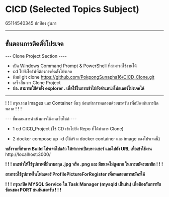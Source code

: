 # CICD (Selected Topics Subject)
65114540345  ปกป้อง สู่นภา

---------------------------------

## ขั้นตอนการติดตั้งโปรเจค

--- Clone Project Section ----
* เปิด Windows Command Prompt & PowerShell ที่สามารถใช้งานได้
* cd ไปยังไดร์ฟที่ต้องการติดตั้งโปรเจค
* พิมพ์ git clone https://github.com/PokpongSunapha16/CICD_Clone.git
* เสร็จสิ้นการ Clone Project
* **ปล. สามารถใช้คำสั่ง explorer . เพื่อใช้ในการเข้าไปยังตำแหน่งโฟลเดอร์โปรเจคได้**


---------------------------------

! ! ! กรุณาลบ Images และ Container อื่นๆ ก่อนทำการทดสอบด้วยนะครับ เพื่อป้องกันการผิดพลาด ! ! ! 

--- ขั้นตอนการดำเนินการใช้งานเว็บไซต์ ---

* 1  cd CICD_Project
(ใช้ CD เข้าไปยัง Repo ที่ได้ทำการ Clone)

* 2 docker compose up -d
(ใช้สร้าง docker container และ image ของโปรเจคนี้)

**หลังจากที่ทำการ Build โปรเจคไปแล้ว ให้ทำการเปิดบราวเซอร์ และไปยัง URL เพื่อเข้าใช้งาน**
http://localhost:3000/

**! ! ! แนะนำให้ใช้รูปภาพที่มีนามสกุล .jpg หรือ .png และ มีขนาดไม่สูงมาก ในการสมัครสมาชิก ! ! !**

**สามารถใช้รูปภาพในโฟลเดอร์ ProfilePictureForRegister เพื่อทดสอบการสมัครได้**

**! ! ! กรุณาปิด MYSQL Service ใน Task Manager (mysqld เป็นต้น) เพื่อป้องกันการทับซ้อนของ PORT ชนกันนะครับ ! ! !**
